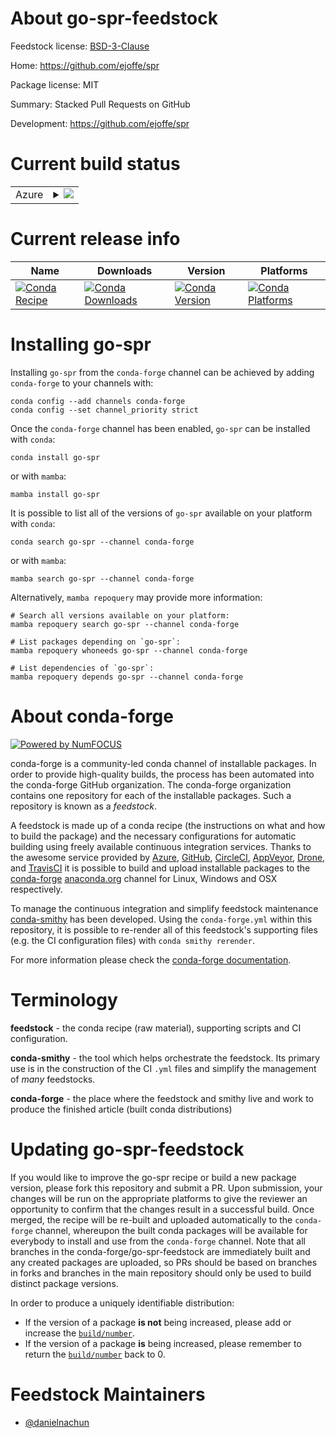 About go-spr-feedstock
======================

Feedstock license: [BSD-3-Clause](https://github.com/conda-forge/go-spr-feedstock/blob/main/LICENSE.txt)

Home: https://github.com/ejoffe/spr

Package license: MIT

Summary: Stacked Pull Requests on GitHub

Development: https://github.com/ejoffe/spr

Current build status
====================


<table>
    
  <tr>
    <td>Azure</td>
    <td>
      <details>
        <summary>
          <a href="https://dev.azure.com/conda-forge/feedstock-builds/_build/latest?definitionId=24213&branchName=main">
            <img src="https://dev.azure.com/conda-forge/feedstock-builds/_apis/build/status/go-spr-feedstock?branchName=main">
          </a>
        </summary>
        <table>
          <thead><tr><th>Variant</th><th>Status</th></tr></thead>
          <tbody><tr>
              <td>linux_64</td>
              <td>
                <a href="https://dev.azure.com/conda-forge/feedstock-builds/_build/latest?definitionId=24213&branchName=main">
                  <img src="https://dev.azure.com/conda-forge/feedstock-builds/_apis/build/status/go-spr-feedstock?branchName=main&jobName=linux&configuration=linux%20linux_64_" alt="variant">
                </a>
              </td>
            </tr><tr>
              <td>linux_aarch64</td>
              <td>
                <a href="https://dev.azure.com/conda-forge/feedstock-builds/_build/latest?definitionId=24213&branchName=main">
                  <img src="https://dev.azure.com/conda-forge/feedstock-builds/_apis/build/status/go-spr-feedstock?branchName=main&jobName=linux&configuration=linux%20linux_aarch64_" alt="variant">
                </a>
              </td>
            </tr><tr>
              <td>linux_ppc64le</td>
              <td>
                <a href="https://dev.azure.com/conda-forge/feedstock-builds/_build/latest?definitionId=24213&branchName=main">
                  <img src="https://dev.azure.com/conda-forge/feedstock-builds/_apis/build/status/go-spr-feedstock?branchName=main&jobName=linux&configuration=linux%20linux_ppc64le_" alt="variant">
                </a>
              </td>
            </tr><tr>
              <td>osx_64</td>
              <td>
                <a href="https://dev.azure.com/conda-forge/feedstock-builds/_build/latest?definitionId=24213&branchName=main">
                  <img src="https://dev.azure.com/conda-forge/feedstock-builds/_apis/build/status/go-spr-feedstock?branchName=main&jobName=osx&configuration=osx%20osx_64_" alt="variant">
                </a>
              </td>
            </tr><tr>
              <td>osx_arm64</td>
              <td>
                <a href="https://dev.azure.com/conda-forge/feedstock-builds/_build/latest?definitionId=24213&branchName=main">
                  <img src="https://dev.azure.com/conda-forge/feedstock-builds/_apis/build/status/go-spr-feedstock?branchName=main&jobName=osx&configuration=osx%20osx_arm64_" alt="variant">
                </a>
              </td>
            </tr><tr>
              <td>win_64</td>
              <td>
                <a href="https://dev.azure.com/conda-forge/feedstock-builds/_build/latest?definitionId=24213&branchName=main">
                  <img src="https://dev.azure.com/conda-forge/feedstock-builds/_apis/build/status/go-spr-feedstock?branchName=main&jobName=win&configuration=win%20win_64_" alt="variant">
                </a>
              </td>
            </tr>
          </tbody>
        </table>
      </details>
    </td>
  </tr>
</table>

Current release info
====================

| Name | Downloads | Version | Platforms |
| --- | --- | --- | --- |
| [![Conda Recipe](https://img.shields.io/badge/recipe-go--spr-green.svg)](https://anaconda.org/conda-forge/go-spr) | [![Conda Downloads](https://img.shields.io/conda/dn/conda-forge/go-spr.svg)](https://anaconda.org/conda-forge/go-spr) | [![Conda Version](https://img.shields.io/conda/vn/conda-forge/go-spr.svg)](https://anaconda.org/conda-forge/go-spr) | [![Conda Platforms](https://img.shields.io/conda/pn/conda-forge/go-spr.svg)](https://anaconda.org/conda-forge/go-spr) |

Installing go-spr
=================

Installing `go-spr` from the `conda-forge` channel can be achieved by adding `conda-forge` to your channels with:

```
conda config --add channels conda-forge
conda config --set channel_priority strict
```

Once the `conda-forge` channel has been enabled, `go-spr` can be installed with `conda`:

```
conda install go-spr
```

or with `mamba`:

```
mamba install go-spr
```

It is possible to list all of the versions of `go-spr` available on your platform with `conda`:

```
conda search go-spr --channel conda-forge
```

or with `mamba`:

```
mamba search go-spr --channel conda-forge
```

Alternatively, `mamba repoquery` may provide more information:

```
# Search all versions available on your platform:
mamba repoquery search go-spr --channel conda-forge

# List packages depending on `go-spr`:
mamba repoquery whoneeds go-spr --channel conda-forge

# List dependencies of `go-spr`:
mamba repoquery depends go-spr --channel conda-forge
```


About conda-forge
=================

[![Powered by
NumFOCUS](https://img.shields.io/badge/powered%20by-NumFOCUS-orange.svg?style=flat&colorA=E1523D&colorB=007D8A)](https://numfocus.org)

conda-forge is a community-led conda channel of installable packages.
In order to provide high-quality builds, the process has been automated into the
conda-forge GitHub organization. The conda-forge organization contains one repository
for each of the installable packages. Such a repository is known as a *feedstock*.

A feedstock is made up of a conda recipe (the instructions on what and how to build
the package) and the necessary configurations for automatic building using freely
available continuous integration services. Thanks to the awesome service provided by
[Azure](https://azure.microsoft.com/en-us/services/devops/), [GitHub](https://github.com/),
[CircleCI](https://circleci.com/), [AppVeyor](https://www.appveyor.com/),
[Drone](https://cloud.drone.io/welcome), and [TravisCI](https://travis-ci.com/)
it is possible to build and upload installable packages to the
[conda-forge](https://anaconda.org/conda-forge) [anaconda.org](https://anaconda.org/)
channel for Linux, Windows and OSX respectively.

To manage the continuous integration and simplify feedstock maintenance
[conda-smithy](https://github.com/conda-forge/conda-smithy) has been developed.
Using the ``conda-forge.yml`` within this repository, it is possible to re-render all of
this feedstock's supporting files (e.g. the CI configuration files) with ``conda smithy rerender``.

For more information please check the [conda-forge documentation](https://conda-forge.org/docs/).

Terminology
===========

**feedstock** - the conda recipe (raw material), supporting scripts and CI configuration.

**conda-smithy** - the tool which helps orchestrate the feedstock.
                   Its primary use is in the construction of the CI ``.yml`` files
                   and simplify the management of *many* feedstocks.

**conda-forge** - the place where the feedstock and smithy live and work to
                  produce the finished article (built conda distributions)


Updating go-spr-feedstock
=========================

If you would like to improve the go-spr recipe or build a new
package version, please fork this repository and submit a PR. Upon submission,
your changes will be run on the appropriate platforms to give the reviewer an
opportunity to confirm that the changes result in a successful build. Once
merged, the recipe will be re-built and uploaded automatically to the
`conda-forge` channel, whereupon the built conda packages will be available for
everybody to install and use from the `conda-forge` channel.
Note that all branches in the conda-forge/go-spr-feedstock are
immediately built and any created packages are uploaded, so PRs should be based
on branches in forks and branches in the main repository should only be used to
build distinct package versions.

In order to produce a uniquely identifiable distribution:
 * If the version of a package **is not** being increased, please add or increase
   the [``build/number``](https://docs.conda.io/projects/conda-build/en/latest/resources/define-metadata.html#build-number-and-string).
 * If the version of a package **is** being increased, please remember to return
   the [``build/number``](https://docs.conda.io/projects/conda-build/en/latest/resources/define-metadata.html#build-number-and-string)
   back to 0.

Feedstock Maintainers
=====================

* [@danielnachun](https://github.com/danielnachun/)

